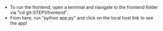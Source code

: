 - To run the frontend, open a terminal and navigate to the frontend folder via "cd git-STEP1/frontend".
- From here, run "python app.py" and click on the local host link to see the app!
